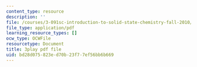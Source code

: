```yaml
---
content_type: resource
description: ''
file: /courses/3-091sc-introduction-to-solid-state-chemistry-fall-2010/bd28d075823ed70b23f77ef56bb6b669_0oqHExM3_Ko.pdf
file_type: application/pdf
learning_resource_types: []
ocw_type: OCWFile
resourcetype: Document
title: 3play pdf file
uid: bd28d075-823e-d70b-23f7-7ef56bb6b669
---
```

